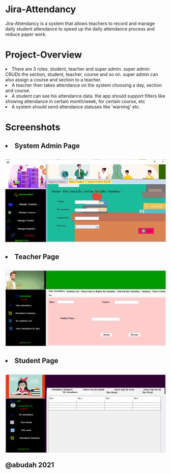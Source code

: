 # Jira-Attendancy

Jira-Attendancy is a system that allows teachers to record 
and manage daily student attendance to speed up the daily 
attendance process and reduce paper work.

# Project-Overview

<li>There are 3 roles. student, teacher and super admin. super admin CRUDs the 
section, student, teacher, course and so on. super admin can also assign a 
course and section to a teacher.</li>
<li>A teacher then takes attendance on the system choosing a day, section and 
course.</li>
<li>A student can see his attendance data. the app should support filters like showing 
attendance in certain month/week, for certain course, etc</li>
<li>A system should send attendance statuses like 'warning' etc.</li>

# Screenshots

<h2><li>System Admin Page</li><h2>
  
  
  
<img src="Images/img-3.png" >
  
  
  
<h2><li>Teacher Page</li><h2>
  
  
<img src="Images/img-1.png" >

  
<h2><li>Student Page</li><h2>
  
  
<img src="Images/img-2.png" >

  
  
@abudah 2021
